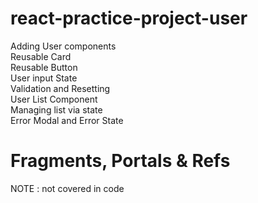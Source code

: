# react-practice-project-user
Adding User components\
Reusable Card\
Reusable Button\
User input State\
Validation and Resetting\
User List Component\
Managing list via state\
Error Modal and Error State

# Fragments, Portals & Refs
NOTE : not covered in code

